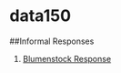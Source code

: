 # data150

##Informal Responses 

1. [Blumenstock Response](https://github.com/sarah1xu/data150/main/blumenstock.html)
